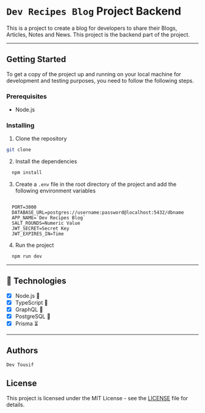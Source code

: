 # `Dev Recipes Blog` Project Backend
<!-- Project description -->
This is a project to create a blog for developers to share their Blogs, Articles, Notes and News. This project is the backend part of the project.

---

## Getting Started
<!-- Instructions to get a copy of the project up and running on your local machine for development and testing purposes -->
To get a copy of the project up and running on your local machine for development and testing purposes, you need to follow the following steps.

### Prerequisites
<!-- List of softwares and libraries required to run the project -->
- Node.js

### Installing
<!-- Instructions to install the project and its dependencies -->
1. Clone the repository
```bash
git clone 
```
2. Install the dependencies
```bash
  npm install
```
3. Create a `.env` file in the root directory of the project and add the following environment variables
```env

  PORT=3000
  DATABASE_URL=postgres://username:password@localhost:5432/dbname
  APP_NAME=`Dev Recipes Blog`
  SALT_ROUNDS=Numeric Value
  JWT_SECRET=Secret Key
  JWT_EXPIRES_IN=Time

```
4. Run the project
```bash
  npm run dev
```

---

## 🌟 Technologies
<!-- List of technologies used in the project -->
- [x] Node.js 🔄
- [x] TypeScript 📝
- [x] GraphQL 🚀
- [x] PostgreSQL 🚀
- [x] Prisma ⏳

---

## Authors
<!-- List of authors -->
`Dev Tousif`
## License
<!-- Project License -->
This project is licensed under the MIT License - see the [LICENSE](LICENSE) file for details.